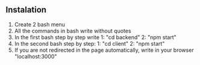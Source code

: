 ## Instalation

1. Create 2 bash menu
2. All the commands in bash write without quotes 
3. In the first bash step by step write 1: "cd backend" 2: "npm start"
4. In the second bash step by step: 1: "cd client" 2: "npm start"
5. If you are not redirected in the page automatically, write in your browser "localhost:3000"
